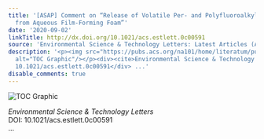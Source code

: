 ```yaml
---
title: '[ASAP] Comment on “Release of Volatile Per- and Polyfluoroalkyl Substances
  from Aqueous Film-Forming Foam”'
date: '2020-09-02'
linkTitle: http://dx.doi.org/10.1021/acs.estlett.0c00591
source: 'Environmental Science & Technology Letters: Latest Articles (ACS Publications)'
description: '<p><img src="https://pubs.acs.org/na101/home/literatum/publisher/achs/journals/content/estlcu/0/estlcu.ahead-of-print/acs.estlett.0c00591/20200902/images/medium/ez0c00591_0001.gif"
  alt="TOC Graphic"/></p><div><cite>Environmental Science & Technology Letters</cite></div><div>DOI:
  10.1021/acs.estlett.0c00591</div> ...'
disable_comments: true
---
```

<p><img src="https://pubs.acs.org/na101/home/literatum/publisher/achs/journals/content/estlcu/0/estlcu.ahead-of-print/acs.estlett.0c00591/20200902/images/medium/ez0c00591_0001.gif" alt="TOC Graphic"/></p><div><cite>Environmental Science & Technology Letters</cite></div><div>DOI: 10.1021/acs.estlett.0c00591</div> ...